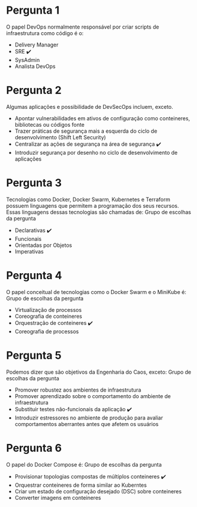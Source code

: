 # Pergunta 1
O papel DevOps normalmente responsável por criar scripts de infraestrutura como código é o:

- Delivery Manager 
- SRE :heavy_check_mark:
- SysAdmin 
- Analista DevOps 

# Pergunta 2
Algumas aplicações e possibilidade de DevSecOps incluem, exceto.

- Apontar vulnerabilidades em ativos de configuração como conteineres, bibliotecas ou códigos fonte
- Trazer práticas de segurança mais a esquerda do ciclo de desenvolvimento (Shift Left Security)
- Centralizar as ações de segurança na área de segurança :heavy_check_mark:
- Introduzir segurança por desenho no ciclo de desenvolvimento de aplicações

# Pergunta 3
Tecnologias como Docker, Docker Swarm, Kubernetes e Terraform possuem linguagens que permitem a programação dos seus recursos. Essas linguagens dessas tecnologias são chamadas de:
Grupo de escolhas da pergunta

- Declarativas :heavy_check_mark:
- Funcionais
- Orientadas por Objetos
- Imperativas

# Pergunta 4
O papel conceitual de tecnologias como o Docker Swarm e o MiniKube é:
Grupo de escolhas da pergunta

- Virtualização de processos
- Coreografia de conteineres
- Orquestração de conteineres :heavy_check_mark:
- Coreografia de processos

# Pergunta 5
Podemos dizer que são objetivos da Engenharia do Caos, exceto:
Grupo de escolhas da pergunta

- Promover robustez aos ambientes de infraestrutura
- Promover aprendizado sobre o comportamento do ambiente de infraestrutura
- Substituir testes não-funcionais da aplicação :heavy_check_mark:
- Introduzir estressores no ambiente de produção para avaliar comportamentos aberrantes antes que afetem os usuários

# Pergunta 6
O papel do Docker Compose é:
Grupo de escolhas da pergunta

- Provisionar topologias compostas de múltiplos conteineres :heavy_check_mark:
- Orquestrar conteineres de forma similar ao Kuberntes
- Criar um estado de configuração desejado (DSC) sobre conteineres
- Converter imagens em conteineres
